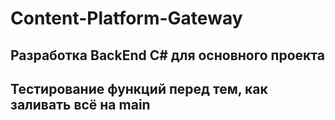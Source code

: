 # Content-Platform-Gateway
## Разработка BackEnd C# для основного проекта
## Тестирование функций перед тем, как заливать всё на main
